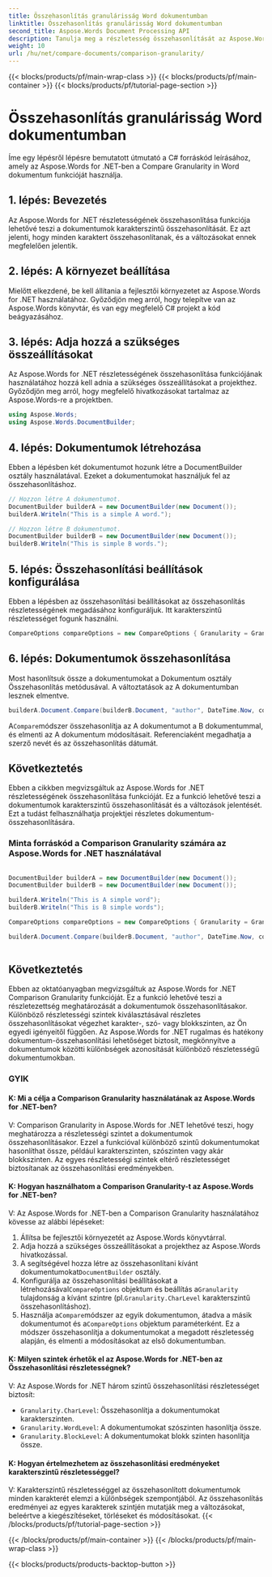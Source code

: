 ```yaml
---
title: Összehasonlítás granulárisság Word dokumentumban
linktitle: Összehasonlítás granulárisság Word dokumentumban
second_title: Aspose.Words Document Processing API
description: Tanulja meg a részletesség összehasonlítását az Aspose.Words for .NET Word-dokumentum funkciójában, amely lehetővé teszi a dokumentumok karakterenkénti összehasonlítását, a végrehajtott változtatások jelentésével.
weight: 10
url: /hu/net/compare-documents/comparison-granularity/
---
```


{{< blocks/products/pf/main-wrap-class >}}
{{< blocks/products/pf/main-container >}}
{{< blocks/products/pf/tutorial-page-section >}}

# Összehasonlítás granulárisság Word dokumentumban

Íme egy lépésről lépésre bemutatott útmutató a C# forráskód leírásához, amely az Aspose.Words for .NET-ben a Compare Granularity in Word dokumentum funkcióját használja.

## 1. lépés: Bevezetés

Az Aspose.Words for .NET részletességének összehasonlítása funkciója lehetővé teszi a dokumentumok karakterszintű összehasonlítását. Ez azt jelenti, hogy minden karaktert összehasonlítanak, és a változásokat ennek megfelelően jelentik.

## 2. lépés: A környezet beállítása

Mielőtt elkezdené, be kell állítania a fejlesztői környezetet az Aspose.Words for .NET használatához. Győződjön meg arról, hogy telepítve van az Aspose.Words könyvtár, és van egy megfelelő C# projekt a kód beágyazásához.

## 3. lépés: Adja hozzá a szükséges összeállításokat

Az Aspose.Words for .NET részletességének összehasonlítása funkciójának használatához hozzá kell adnia a szükséges összeállításokat a projekthez. Győződjön meg arról, hogy megfelelő hivatkozásokat tartalmaz az Aspose.Words-re a projektben.

```csharp
using Aspose.Words;
using Aspose.Words.DocumentBuilder;
```

## 4. lépés: Dokumentumok létrehozása

Ebben a lépésben két dokumentumot hozunk létre a DocumentBuilder osztály használatával. Ezeket a dokumentumokat használjuk fel az összehasonlításhoz.

```csharp
// Hozzon létre A dokumentumot.
DocumentBuilder builderA = new DocumentBuilder(new Document());
builderA.Writeln("This is a simple A word.");

// Hozzon létre B dokumentumot.
DocumentBuilder builderB = new DocumentBuilder(new Document());
builderB.Writeln("This is simple B words.");
```

## 5. lépés: Összehasonlítási beállítások konfigurálása

Ebben a lépésben az összehasonlítási beállításokat az összehasonlítás részletességének megadásához konfiguráljuk. Itt karakterszintű részletességet fogunk használni.

```csharp
CompareOptions compareOptions = new CompareOptions { Granularity = Granularity.CharLevel };
```

## 6. lépés: Dokumentumok összehasonlítása

Most hasonlítsuk össze a dokumentumokat a Dokumentum osztály Összehasonlítás metódusával. A változtatások az A dokumentumban lesznek elmentve.

```csharp
builderA.Document.Compare(builderB.Document, "author", DateTime.Now, compareOptions);
```

 A`Compare`módszer összehasonlítja az A dokumentumot a B dokumentummal, és elmenti az A dokumentum módosításait. Referenciaként megadhatja a szerző nevét és az összehasonlítás dátumát.

## Következtetés

Ebben a cikkben megvizsgáltuk az Aspose.Words for .NET részletességének összehasonlítása funkcióját. Ez a funkció lehetővé teszi a dokumentumok karakterszintű összehasonlítását és a változások jelentését. Ezt a tudást felhasználhatja projektjei részletes dokumentum-összehasonlítására.

### Minta forráskód a Comparison Granularity számára az Aspose.Words for .NET használatával

```csharp
            
DocumentBuilder builderA = new DocumentBuilder(new Document());
DocumentBuilder builderB = new DocumentBuilder(new Document());

builderA.Writeln("This is A simple word");
builderB.Writeln("This is B simple words");

CompareOptions compareOptions = new CompareOptions { Granularity = Granularity.CharLevel };

builderA.Document.Compare(builderB.Document, "author", DateTime.Now, compareOptions);            
        
```

## Következtetés

Ebben az oktatóanyagban megvizsgáltuk az Aspose.Words for .NET Comparison Granularity funkcióját. Ez a funkció lehetővé teszi a részletezettség meghatározását a dokumentumok összehasonlításakor. Különböző részletességi szintek kiválasztásával részletes összehasonlításokat végezhet karakter-, szó- vagy blokkszinten, az Ön egyedi igényeitől függően. Az Aspose.Words for .NET rugalmas és hatékony dokumentum-összehasonlítási lehetőséget biztosít, megkönnyítve a dokumentumok közötti különbségek azonosítását különböző részletességű dokumentumokban.

### GYIK

#### K: Mi a célja a Comparison Granularity használatának az Aspose.Words for .NET-ben?

V: Comparison Granularity in Aspose.Words for .NET lehetővé teszi, hogy meghatározza a részletességi szintet a dokumentumok összehasonlításakor. Ezzel a funkcióval különböző szintű dokumentumokat hasonlíthat össze, például karakterszinten, szószinten vagy akár blokkszinten. Az egyes részletességi szintek eltérő részletességet biztosítanak az összehasonlítási eredményekben.

#### K: Hogyan használhatom a Comparison Granularity-t az Aspose.Words for .NET-ben?

V: Az Aspose.Words for .NET-ben a Comparison Granularity használatához kövesse az alábbi lépéseket:
1. Állítsa be fejlesztői környezetét az Aspose.Words könyvtárral.
2. Adja hozzá a szükséges összeállításokat a projekthez az Aspose.Words hivatkozással.
3.  A segítségével hozza létre az összehasonlítani kívánt dokumentumokat`DocumentBuilder` osztály.
4.  Konfigurálja az összehasonlítási beállításokat a létrehozásával`CompareOptions` objektum és beállítás a`Granularity` tulajdonság a kívánt szintre (pl.`Granularity.CharLevel` karakterszintű összehasonlításhoz).
5.  Használja a`Compare`módszer az egyik dokumentumon, átadva a másik dokumentumot és a`CompareOptions` objektum paraméterként. Ez a módszer összehasonlítja a dokumentumokat a megadott részletesség alapján, és elmenti a módosításokat az első dokumentumban.

#### K: Milyen szintek érhetők el az Aspose.Words for .NET-ben az Összehasonlítási részletességnek?

V: Az Aspose.Words for .NET három szintű összehasonlítási részletességet biztosít:
- `Granularity.CharLevel`: Összehasonlítja a dokumentumokat karakterszinten.
- `Granularity.WordLevel`: A dokumentumokat szószinten hasonlítja össze.
- `Granularity.BlockLevel`: A dokumentumokat blokk szinten hasonlítja össze.

#### K: Hogyan értelmezhetem az összehasonlítási eredményeket karakterszintű részletességgel?

V: Karakterszintű részletességgel az összehasonlított dokumentumok minden karakterét elemzi a különbségek szempontjából. Az összehasonlítás eredményei az egyes karakterek szintjén mutatják meg a változásokat, beleértve a kiegészítéseket, törléseket és módosításokat.
{{< /blocks/products/pf/tutorial-page-section >}}

{{< /blocks/products/pf/main-container >}}
{{< /blocks/products/pf/main-wrap-class >}}

{{< blocks/products/products-backtop-button >}}
